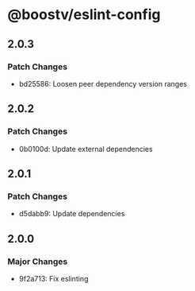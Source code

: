 # @boostv/eslint-config

## 2.0.3

### Patch Changes

- bd25586: Loosen peer dependency version ranges

## 2.0.2

### Patch Changes

- 0b0100d: Update external dependencies

## 2.0.1

### Patch Changes

- d5dabb9: Update dependencies

## 2.0.0

### Major Changes

- 9f2a713: Fix eslinting
